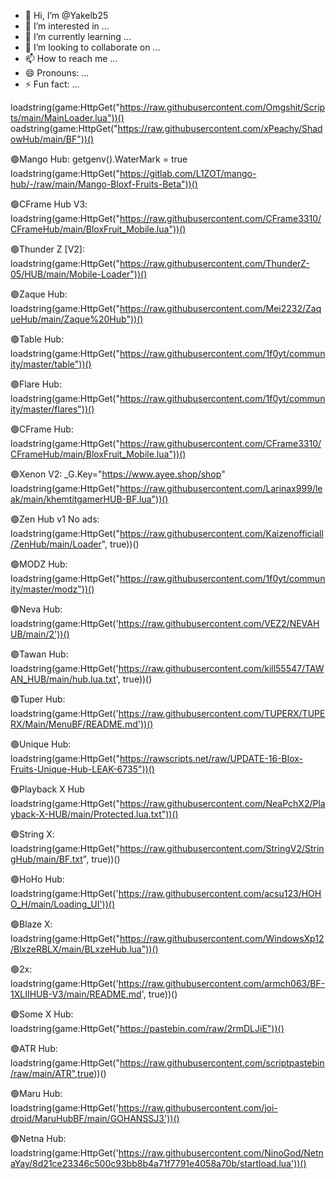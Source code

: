 - 👋 Hi, I’m @Yakelb25
- 👀 I’m interested in ...
- 🌱 I’m currently learning ...
- 💞️ I’m looking to collaborate on ...
- 📫 How to reach me ...
- 😄 Pronouns: ...
- ⚡ Fun fact: ...

<!---
Yakelb25/Yakelb25 is a ✨ special ✨ repository because its `README.md` (this file) appears on your GitHub profile.
You can click the Preview link to take a look at your changes.
--->
loadstring(game:HttpGet("https://raw.githubusercontent.com/Omgshit/Scripts/main/MainLoader.lua"))()
oadstring(game:HttpGet("https://raw.githubusercontent.com/xPeachy/ShadowHub/main/BF"))()
 
🟢Mango Hub:
getgenv().WaterMark = true
loadstring(game:HttpGet("https://gitlab.com/L1ZOT/mango-hub/-/raw/main/Mango-Bloxf-Fruits-Beta"))()
 
 
🟢CFrame Hub V3:
loadstring(game:HttpGet("https://raw.githubusercontent.com/CFrame3310/CFrameHub/main/BloxFruit_Mobile.lua"))()
 
 
🟢Thunder Z [V2]:
loadstring(game:HttpGet("https://raw.githubusercontent.com/ThunderZ-05/HUB/main/Mobile-Loader"))()
 
 
🟢Zaque Hub:
loadstring(game:HttpGet("https://raw.githubusercontent.com/Mei2232/ZaqueHub/main/Zaque%20Hub"))()
 
 
🟢Table Hub:
loadstring(game:HttpGet("https://raw.githubusercontent.com/1f0yt/community/master/table"))()
 
 
🟢Flare Hub:
loadstring(game:HttpGet("https://raw.githubusercontent.com/1f0yt/community/master/flares"))()
 
 
🟢CFrame Hub:
loadstring(game:HttpGet("https://raw.githubusercontent.com/CFrame3310/CFrameHub/main/BloxFruit_Mobile.lua"))()
 
 
🟢Xenon V2:
_G.Key="https://www.ayee.shop/shop"
loadstring(game:HttpGet("https://raw.githubusercontent.com/Larinax999/leak/main/khemtitgamerHUB-BF.lua"))()
 
 
🟢Zen Hub v1 No ads:
loadstring(game:HttpGet("https://raw.githubusercontent.com/Kaizenofficiall/ZenHub/main/Loader", true))()
 
 
🟢MODZ Hub:
loadstring(game:HttpGet("https://raw.githubusercontent.com/1f0yt/community/master/modz"))()
 
 
🟢Neva Hub:
loadstring(game:HttpGet('https://raw.githubusercontent.com/VEZ2/NEVAHUB/main/2'))()
 
 
🟢Tawan Hub:
loadstring(game:HttpGet('https://raw.githubusercontent.com/kill55547/TAWAN_HUB/main/hub.lua.txt', true))()
 
 
🟢Tuper Hub: 
loadstring(game:HttpGet('https://raw.githubusercontent.com/TUPERX/TUPERX/Main/MenuBF/README.md'))()
 
 
🟢Unique Hub:
loadstring(game:HttpGet("https://rawscripts.net/raw/UPDATE-16-Blox-Fruits-Unique-Hub-LEAK-6735"))()
 
 
🟢Playback X Hub
loadstring(game:HttpGet("https://raw.githubusercontent.com/NeaPchX2/Playback-X-HUB/main/Protected.lua.txt"))()
 
 
🟢String X:
loadstring(game:HttpGet("https://raw.githubusercontent.com/StringV2/StringHub/main/BF.txt", true))()
 
 
🟢HoHo Hub:
loadstring(game:HttpGet('https://raw.githubusercontent.com/acsu123/HOHO_H/main/Loading_UI'))()
 
 
🟢Blaze X:
loadstring(game:HttpGet("https://raw.githubusercontent.com/WindowsXp12/BlxzeRBLX/main/BLxzeHub.lua"))()
 
 
🟢2x:
loadstring(game:HttpGet('https://raw.githubusercontent.com/armch063/BF-1XLIIHUB-V3/main/README.md', true))()
 
 
🟢Some X Hub:
loadstring(game:HttpGet("https://pastebin.com/raw/2rmDLJiE"))()
 
 
🟢ATR Hub:
loadstring(game:HttpGet("https://raw.githubusercontent.com/scriptpastebin/raw/main/ATR",true))()
 
 
🟢Maru Hub: 
loadstring(game:HttpGet('https://raw.githubusercontent.com/joi-droid/MaruHubBF/main/GOHANSSJ3'))()
 
 
🟢Netna Hub:
loadstring(game:HttpGet('https://raw.githubusercontent.com/NinoGod/NetnaYay/8d21ce23346c500c93bb8b4a71f7791e4058a70b/startload.lua'))()
